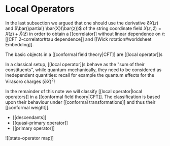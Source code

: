 # Local Operators

In the last subsection we argued that one should use the derivative $\partial X(z)$ and $\bar{\partial} \bar{X}(\bar{z})$ of the string coordinate field $X(z, \bar{z})=X(z)+\bar{X}(\bar{z})$ in order to obtain a [[correlator]] without linear dependence on $\tau$: [[CFT 2-correlator#tau dependence]] and [[Wick rotation#worldsheet Embedding]].

The basic objects in a [[conformal field theory|CFT]] are [[local operator]]s 

In a classical setup, [[local operator]]s behave as the "sum of their constituents", while quantum-mechanically, they need to be considered as inedependent quantities: recall for example the quantum effects for the Virasoro charges $(\partial X)^{2} !$ 

In the remainder of this note we will classify [[local operator|local operators]] in a [[conformal field theory|CFT]]. The classification is based upon their behaviour under [[conformal transformations]] and thus their [[conformal weight]].

- [[descendants]]
- [[quasi-primary operator]]
- [[primary operator]]

![[state-operator map]]
